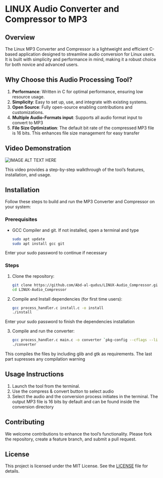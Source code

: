 # LINUX Audio Converter and Compressor to MP3

## Overview
The Linux MP3 Converter and Compressor is a lightweight and efficient C-based application designed to streamline audio conversion for Linux users. It is built with simplicity and performance in mind, making it a robust choice for both novice and advanced users.

## Why Choose this Audio Processing Tool?
1. **Performance**: Written in C for optimal performance, ensuring low resource usage.
2. **Simplicity**: Easy to set up, use, and integrate with existing systems.
3. **Open Source**: Fully open-source enabling contributions and customizations.
4. **Multiple Audio-Formats input**: Supports all audio format input to convert to MP3
5. **File Size Optimization**: The default bit rate of the compressed MP3 file is 16 bits. This enhances file size management for easy transfer

## Video Demonstration
![IMAGE ALT TEXT HERE](https://img.youtube.com/vi/we4yRnO17kY)

This video provides a step-by-step walkthrough of the tool’s features, installation, and usage.

## Installation
Follow these steps to build and run the MP3 Converter and Compressor on your system:

### Prerequisites
- GCC Compiler and git. If not installed, open a terminal and type
   ```bash
   sudo apt update
   sudo apt install gcc git
   ```
Enter your sudo password to continue if necessary

### Steps
1. Clone the repository:
   ```bash
   git clone https://github.com/Abd-al-qudus/LINUX-Audio_Compressor.git
   cd LINUX-Audio_Compressor
   ```

2. Compile and Install dependencies (for first time users):
   ```bash
   gcc process_handler.c install.c -o install
   ./install
   ```
Enter your sudo password to finish the dependencies installation

3. Compile and run the converter:
   ```bash
   gcc process_handler.c main.c -o converter `pkg-config --cflags --libs gtk+-2.0 gthread-2.0` -Wno-deprecated-declarations
   ./converter
   ```
This compiles the files by including glib and gtk as requirements. The last part supresses any compilation warning

## Usage Instructions
1. Launch the tool from the terminal.
2. Use the compress & convert button to select audio
3. Select the audio and the conversion process initiates in the terminal. The output MP3 file is 16 bits by default and can be found inside the conversion directory

## Contributing
We welcome contributions to enhance the tool’s functionality. Please fork the repository, create a feature branch, and submit a pull request.

## License
This project is licensed under the MIT License. See the [LICENSE](LICENSE) file for details.

